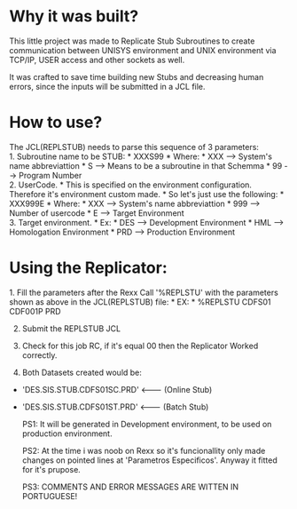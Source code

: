 

<h1>Why it was built?</h1>
                                                      
This little project was made to Replicate Stub Subroutines to create communication between UNISYS environment and UNIX environment via 
TCP/IP, USER access and other sockets as well.

It was crafted to save time building new Stubs and decreasing human errors, since the inputs will be submitted in a JCL file.
                                          
                                          
<h1>How to use?</h1>
The JCL(REPLSTUB) needs to parse this sequence of 3 parameters:
<br>
1. Subroutine name to be STUB:
*     XXXS99
*     Where:
*     XXX --> System's name abbreviattion
*     S   --> Means to be a subroutine in that Schemma
*     99  --> Program Number
<br>
2. UserCode.
*   This is specified on the environment configuration. Therefore it's environment custom made. 
*   So let's just use the following:
*     XXX999E
*     Where:
*       XXX --> System's name abbreviattion
*       999 --> Number of usercode
*       E   --> Target Environment
<br>
3. Target environment. 
*   Ex: 
*     DES --> Development Environment
*     HML --> Homologation Environment
*     PRD --> Production Environment
      
      
<h1>Using the Replicator:</h1>
1. Fill the parameters after the Rexx Call '%REPLSTU' with the parameters shown as above in the JCL(REPLSTUB) file:
* EX:
* %REPLSTU  CDFS01 CDF001P PRD
  
2. Submit the REPLSTUB JCL
  
3. Check for this job RC, if it's equal 00 then the Replicator Worked correctly. 
  
4. Both Datasets created would be:
* 'DES.SIS.STUB.CDFS01SC.PRD'   <--- (Online Stub)
* 'DES.SIS.STUB.CDFS01ST.PRD'   <--- (Batch Stub)
    
  PS1: It will be generated in Development environment, to be used on production environment.
  
  
  PS2: At the time i was noob on Rexx so it's funcionallity only made changes on pointed lines at 'Parametros Especificos'.
  Anyway it fitted for it's prupose.
  
  PS3: COMMENTS AND ERROR MESSAGES ARE WITTEN IN PORTUGUESE!
  
  
